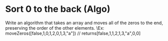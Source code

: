 # Sort 0 to the back (Algo)

  Write an algorithm that takes an array and moves all of the zeros to the end, preserving the order of the other elements.
  \Ex: moveZeros([false,1,0,1,2,0,1,3,"a"]) // returns[false,1,1,2,1,3,"a",0,0]
